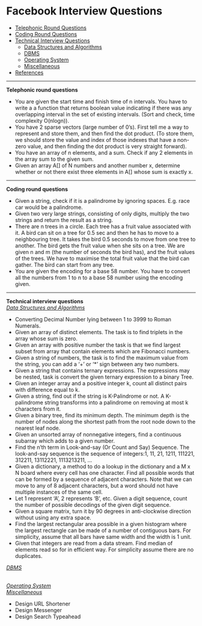 # Facebook Interview Questions
* [Telephonic Round Questions](#telephonic)
* [Coding Round Questions](#coding)
* [Technical Interview Questions](#tech)
   * [Data Structures and Algorithms](#dsalg)
   * [DBMS](#dbms)
   * [Operating System](#os)
   * [Miscellaneous](#misc)
* [References](#ref)
____
<b name="telephonic">Telephonic round questions</b><br/>

- You are given the start time and finish time of n intervals. You have to write a a function that returns boolean value indicating if there was any overlapping interval in the set of existing intervals. (Sort and check, time complexity O(nlogn)).
- You have 2 sparse vectors (large number of 0’s). First tell me a way to represent and store them, and then find the dot product.
(To store them, we should store the value and index of those indexes that have a non-zero value, and then finding the dot product is very straight forward).
- You have an array of n elements, and a sum. Check if any 2 elements in the array sum to the given sum.
- Given an array A[] of N numbers and another number x, determine whether or not there exist three elements in A[] whose sum is exactly x.


----
<b name="coding">Coding round questions</b><br/>

- Given a string, check if it is a palindrome by ignoring spaces. E.g. race car would be a palindrome.
- Given two very large strings, consisting of only digits, multiply the two strings and return the result as a string.
- There are n trees in a circle. Each tree has a fruit value associated with it. A bird can sit on a tree for 0.5 sec and then he has to move to a neighbouring tree. It takes the bird 0.5 seconds to move from one tree to another. The bird gets the fruit value when she sits on a tree. We are given n and m (the number of seconds the bird has), and the fruit values of the trees. We have to maximise the total fruit value that the bird can gather. The bird can start from any tree.
- You are given the encoding for a base 58 number. You have to convert all the numbers from 1 to n to a base 58 number using the encoding given.


----


<b name="tech">Technical interview questions</b><br/>
<i><u name="dsalg">Data Structures and Algorithms</u></i>

- Converting Decimal Number lying between 1 to 3999 to Roman Numerals.
- Given an array of distinct elements. The task is to find triplets in the array whose sum is zero.
- Given an array with positive number the task is that we find largest subset from array that contain elements which are Fibonacci numbers.
- Given a string of numbers, the task is to find the maximum value from the string, you can add a ‘+’ or ‘*’ sign between any two numbers.
- Given a string that contains ternary expressions. The expressions may be nested, task is convert the given ternary expression to a binary Tree.
- Given an integer array and a positive integer k, count all distinct pairs with difference equal to k. 
- Given a string, find out if the string is K-Palindrome or not. A K-palindrome string transforms into a palindrome on removing at most k characters from it.
- Given a binary tree, find its minimum depth. The minimum depth is the number of nodes along the shortest path from the root node down to the nearest leaf node.
- Given an unsorted array of nonnegative integers, find a continuous subarray which adds to a given number.
- Find the n’th term in Look-and-say (Or Count and Say) Sequence. The look-and-say sequence is the sequence of integers:1, 11, 21, 1211, 111221, 312211, 13112221, 1113213211, …
- Given a dictionary, a method to do a lookup in the dictionary and a M x N board where every cell has one character. Find all possible words that can be formed by a sequence of adjacent characters. Note that we can move to any of 8 adjacent characters, but a word should not have multiple instances of the same cell.
- Let 1 represent ‘A’, 2 represents ‘B’, etc. Given a digit sequence, count the number of possible decodings of the given digit sequence.
- Given a square matrix, turn it by 90 degrees in anti-clockwise direction without using any extra space.
- Find the largest rectangular area possible in a given histogram where the largest rectangle can be made of a number of contiguous bars. For simplicity, assume that all bars have same width and the width is 1 unit.
- Given that integers are read from a data stream. Find median of elements read so for in efficient way. For simplicity assume there are no duplicates. 

<i><u name="dbms">DBMS</u></i>

<br/>
<i><u name="os">Operating System</u></i>

<br/>
<i><u name="misc">Miscellaneous</u></i>

- Design URL Shortener
- Design Messenger
- Design Search Typeahead











